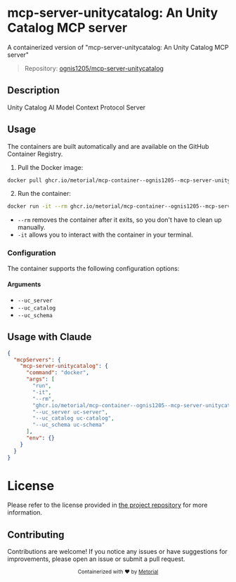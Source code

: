 
# mcp-server-unitycatalog: An Unity Catalog MCP server

A containerized version of "mcp-server-unitycatalog: An Unity Catalog MCP server"

> Repository: [ognis1205/mcp-server-unitycatalog](https://github.com/ognis1205/mcp-server-unitycatalog)

## Description

Unity Catalog AI Model Context Protocol Server


## Usage

The containers are built automatically and are available on the GitHub Container Registry.

1. Pull the Docker image:

```bash
docker pull ghcr.io/metorial/mcp-container--ognis1205--mcp-server-unitycatalog--mcp-server-unitycatalog
```

2. Run the container:

```bash
docker run -it --rm ghcr.io/metorial/mcp-container--ognis1205--mcp-server-unitycatalog--mcp-server-unitycatalog 
```

- `--rm` removes the container after it exits, so you don't have to clean up manually.
- `-it` allows you to interact with the container in your terminal.


### Configuration

The container supports the following configuration options:


#### Arguments

- `--uc_server`
- `--uc_catalog`
- `--uc_schema`






## Usage with Claude

```json
{
  "mcpServers": {
    "mcp-server-unitycatalog": {
      "command": "docker",
      "args": [
        "run",
        "-it",
        "--rm",
        "ghcr.io/metorial/mcp-container--ognis1205--mcp-server-unitycatalog--mcp-server-unitycatalog",
        "--uc_server uc-server",
        "--uc_catalog uc-catalog",
        "--uc_schema uc-schema"
      ],
      "env": {}
    }
  }
}
```

# License

Please refer to the license provided in [the project repository](https://github.com/ognis1205/mcp-server-unitycatalog) for more information.

## Contributing

Contributions are welcome! If you notice any issues or have suggestions for improvements, please open an issue or submit a pull request.

<div align="center">
  <sub>Containerized with ❤️ by <a href="https://metorial.com">Metorial</a></sub>
</div>
  